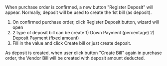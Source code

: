 When purchase order is confirmed, a new button "Register Deposit" will
appear. Normally, deposit will be used to create the 1st bill (as
deposit).

1.  On confirmed purchase order, click Register Deposit button, wizard
    will open
2.  2 type of deposit bill can be create 1) Down Payment (percentage) 2)
    Deposit Payment (fixed amount)
3.  Fill in the value and click Create bill or just create deposit.

As deposit is created, when user click button "Create Bill" again in
purchase order, the Vendor Bill will be created with deposit amount
deducted.
